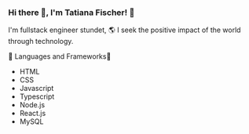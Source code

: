 ### Hi there 👋, I'm Tatiana Fischer! 👩
I'm fullstack engineer stundet, 🌎
I seek the positive impact of the world through technology.

:tongue:  Languages and Frameworks🚀
<ul>
<li>HTML
<li>CSS
<li>Javascript
<li>Typescript
<li>Node.js
<li>React.js
<li>MySQL
  </ul>

